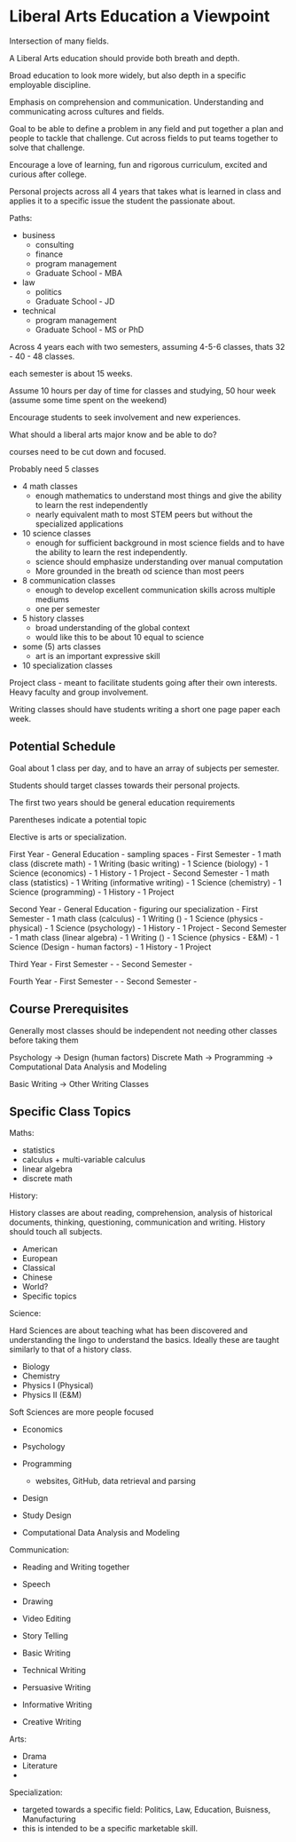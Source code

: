 # Liberal Arts Education a Viewpoint

Intersection of many fields.

A Liberal Arts education should provide both breath and depth.

Broad education to look more widely, but also depth in a specific employable discipline.

Emphasis on comprehension and communication. Understanding and communicating across cultures and fields.

Goal to be able to define a problem in any field and put together a plan and people to tackle that challenge. Cut across fields to put teams together to solve that challenge.

Encourage a love of learning, fun and rigorous curriculum, excited and curious after college.

Personal projects across all 4 years that takes what is learned in class and applies it to a specific issue the student the passionate about.

Paths:

- business
    - consulting
    - finance
    - program management
    - Graduate School - MBA
- law
    - politics
    - Graduate School - JD
- technical
    - program management
    - Graduate School - MS or PhD


Across 4 years each with two semesters, assuming 4-5-6 classes, thats 32 - 40 - 48 classes.

each semester is about 15 weeks.

Assume 10 hours per day of time for classes and studying, 50 hour week (assume some time spent on the weekend)

Encourage students to seek involvement and new experiences.

What should a liberal arts major know and be able to do?

courses need to be cut down and focused.

Probably need 5 classes

- 4 math classes
    - enough mathematics to understand most things and give the ability to learn the rest independently
    - nearly equivalent math to most STEM peers but without the specialized applications
- 10 science classes
    - enough for sufficient background in most science fields and to have the ability to learn the rest independently.
    - science should emphasize understanding over manual computation
    - More grounded in the breath od science than most peers
- 8 communication classes
    - enough to develop excellent communication skills across multiple mediums
    - one per semester
- 5 history classes
    - broad understanding of the global context
    - would like this to be about 10 equal to science
- some (5) arts classes
    - art is an important expressive skill
- 10 specialization classes

Project class - meant to facilitate students going after their own interests. Heavy faculty and group involvement.

Writing classes should have students writing a short one page paper each week.

## Potential Schedule

Goal about 1 class per day, and to have an array of subjects per semester.

Students should target classes towards their personal projects.

The first two years should be general education requirements

Parentheses indicate a potential topic

Elective is arts or specialization.

First Year - General Education - sampling spaces
    - First Semester
        - 1 math class (discrete math)
        - 1 Writing (basic writing)
        - 1 Science (biology)
        - 1 Science (economics)
        - 1 History
        - 1 Project
    - Second Semester
        - 1 math class (statistics)
        - 1 Writing (informative writing)
        - 1 Science (chemistry)
        - 1 Science (programming)
        - 1 History
        - 1 Project

Second Year - General Education - figuring our specialization
    - First Semester
        - 1 math class (calculus)
        - 1 Writing ()
        - 1 Science (physics - physical)
        - 1 Science (psychology)
        - 1 History
        - 1 Project
    - Second Semester
        - 1 math class (linear algebra)
        - 1 Writing ()
        - 1 Science (physics - E&M)
        - 1 Science (Design - human factors)
        - 1 History
        - 1 Project

Third Year
    - First Semester
        -
    - Second Semester
        - 

Fourth Year
    - First Semester
        -
    - Second Semester
        - 

## Course Prerequisites

Generally most classes should be independent not needing other classes before taking them

Psychology -> Design (human factors)
Discrete Math -> Programming -> Computational Data Analysis and Modeling

Basic Writing -> Other Writing Classes

## Specific Class Topics

Maths:

- statistics
- calculus + multi-variable calculus
- linear algebra
- discrete math

History:

History classes are about reading, comprehension, analysis of historical documents, thinking, questioning, communication and writing. History should touch all subjects.

- American
- European
- Classical
- Chinese
- World?
- Specific topics

Science:

Hard Sciences are about teaching what has been discovered and understanding the lingo to understand the basics. Ideally these are taught similarly to that of a history class.

- Biology
- Chemistry
- Physics I (Physical)
- Physics II (E&M)

Soft Sciences are more people focused

- Economics
- Psychology
- Programming
    - websites, GitHub, data retrieval and parsing

- Design
- Study Design

- Computational Data Analysis and Modeling

Communication:

- Reading and Writing together

- Speech
- Drawing
- Video Editing
- Story Telling
- Basic Writing
- Technical Writing
- Persuasive Writing
- Informative Writing
- Creative Writing


Arts:

- Drama
- Literature
- 

Specialization:

- targeted towards a specific field: Politics, Law, Education, Buisness, Manufacturing
- this is intended to be a specific marketable skill.
